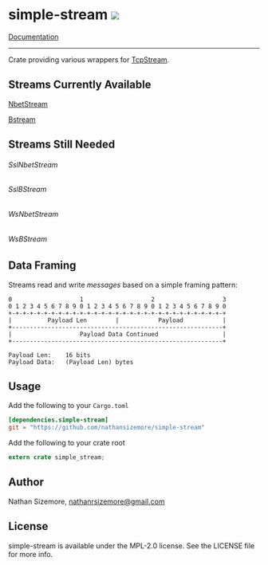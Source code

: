 # simple-stream [<img src="https://travis-ci.org/nathansizemore/simple-stream.png?branch=master">](https://travis-ci.org/nathansizemore/simple-stream)
[Documentation](https://nathansizemore.github.io/simple-stream/simple_stream/index.html)

---

Crate providing various wrappers for [TcpStream](https://doc.rust-lang.org/stable/std/net/struct.TcpStream.html).

## Streams Currently Available

[NbetStream](https://nathansizemore.github.io/simple-stream/simple_stream/nbetstream/index.html)

[Bstream](https://nathansizemore.github.io/simple-stream/simple_stream/nbetstream/index.html)

## Streams Still Needed

###### SslNbetStream
###### SslBStream
###### WsNbetStream
###### WsBStream


## Data Framing

Streams read and write _messages_ based on a simple framing pattern:

~~~
0                   1                   2                   3
0 1 2 3 4 5 6 7 8 9 0 1 2 3 4 5 6 7 8 9 0 1 2 3 4 5 6 7 8 9 0
+-+-+-+-+-+-+-+-+-+-+-+-+-+-+-+-+-+-+-+-+-+-+-+-+-+-+-+-+-+-+
|          Payload Len        |           Payload           |
+-----------------------------------------------------------+
|                   Payload Data Continued                  |
+-----------------------------------------------------------+

Payload Len:    16 bits
Payload Data:   (Payload Len) bytes
~~~

## Usage

Add the following to your `Cargo.toml`

~~~toml
[dependencies.simple-stream]
git = "https://github.com/nathansizemore/simple-stream"
~~~

Add the following to your crate root

~~~rust
extern crate simple_stream;
~~~

## Author

Nathan Sizemore, nathanrsizemore@gmail.com

## License

simple-stream is available under the MPL-2.0 license. See the LICENSE file for more info.
